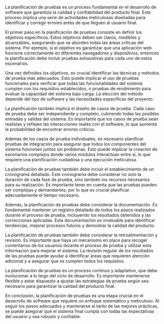La planificación de pruebas es un proceso fundamental en el desarrollo de software que garantiza la calidad y confiabilidad del producto final. Este proceso implica una serie de actividades meticulosas diseñadas para identificar y corregir errores antes de que lleguen al usuario final.

El primer paso en la planificación de pruebas consiste en definir los objetivos específicos. Estos objetivos deben ser claros, medibles y alcanzables, asegurando que se aborden todas las áreas críticas del sistema. Por ejemplo, si el objetivo es garantizar que una aplicación web funcione correctamente en diferentes navegadores y dispositivos, entonces la planificación debe incluir pruebas exhaustivas para cada uno de estos escenarios.

Una vez definidos los objetivos, es crucial identificar las técnicas y métodos de prueba más adecuados. Esto puede implicar el uso de pruebas funcionales para verificar que todas las funcionalidades del sistema cumplen con los requisitos establecidos, o pruebas de rendimiento para evaluar la capacidad del sistema bajo carga. La elección del método depende del tipo de software y las necesidades específicas del proyecto.

La planificación también implica el diseño de casos de prueba. Cada caso de prueba debe ser independiente y completo, cubriendo todas las posibles entradas y salidas del sistema. Es importante que los casos de prueba sean realistas y reflejen las interacciones reales con el software, lo que aumenta la probabilidad de encontrar errores críticos.

Además de los casos de prueba individuales, es necesario planificar pruebas de integración para asegurar que todos los componentes del sistema funcionen juntos sin problemas. Esto puede implicar la creación de escenarios complejos donde varios módulos interactúan entre sí, lo que requiere una planificación cuidadosa y una ejecución meticulosa.

La planificación de pruebas también debe incluir el establecimiento de un cronograma detallado. Este cronograma debe considerar no solo la duración de cada fase de prueba, sino también los recursos necesarios para su realización. Es importante tener en cuenta que las pruebas pueden ser complejas y demandantes, por lo que es crucial planificar adecuadamente el tiempo necesario.

Además, la planificación de pruebas debe considerar la documentación. Es fundamental mantener un registro detallado de todos los pasos realizados durante el proceso de prueba, incluyendo los resultados obtenidos y las correcciones aplicadas. Esta documentación es invaluable para identificar tendencias, mejorar procesos futuros y demostrar la calidad del producto.

La planificación de pruebas también debe considerar la retroalimentación y revisión. Es importante que haya un mecanismo en place para recoger comentarios de los usuarios durante el proceso de prueba y utilizar esta información para mejorar el sistema. La revisión regular de los resultados de las pruebas puede ayudar a identificar áreas que requieren atención adicional y a asegurar que se cumplen todos los requisitos.

La planificación de pruebas es un proceso continuo y adaptativo, que debe evolucionar a lo largo del ciclo de desarrollo. Es importante mantenerse flexible y estar dispuesto a ajustar las estrategias de prueba según sea necesario para garantizar la calidad del producto final.

En conclusión, la planificación de pruebas es una etapa crucial en el desarrollo de software que requiere un enfoque sistemático y meticuloso. Al seguir los pasos adecuados y mantenerse al tanto de las mejores prácticas, se puede asegurar que el sistema final cumpla con todas las expectativas del usuario y sea robusto y confiable.
